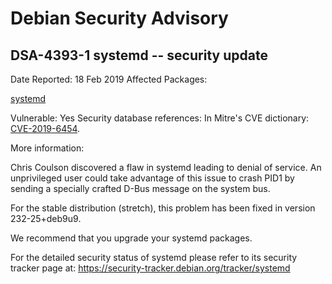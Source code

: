 
Debian Security Advisory
========================


DSA-4393-1 systemd -- security update
-------------------------------------



Date Reported:
18 Feb 2019
Affected Packages:

[systemd](https://packages.debian.org/src:systemd)

Vulnerable:
Yes
Security database references:
In Mitre's CVE dictionary: [CVE-2019-6454](https://security-tracker.debian.org/tracker/CVE-2019-6454).  

More information:

Chris Coulson discovered a flaw in systemd leading to denial of service.
An unprivileged user could take advantage of this issue to crash PID1 by
sending a specially crafted D-Bus message on the system bus.


For the stable distribution (stretch), this problem has been fixed in
version 232-25+deb9u9.


We recommend that you upgrade your systemd packages.


For the detailed security status of systemd please refer to its security
tracker page at:
<https://security-tracker.debian.org/tracker/systemd>





